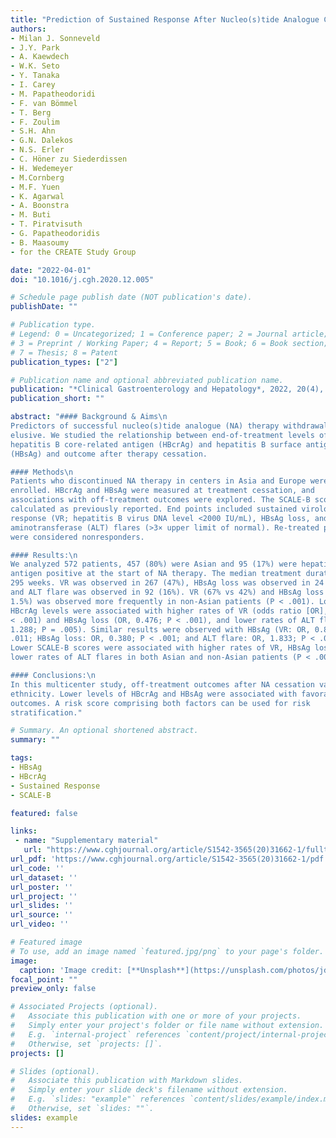 ```yaml
---
title: "Prediction of Sustained Response After Nucleo(s)tide Analogue Cessation Using HBsAg and HBcrAg Levels: A Multicenter Study (CREATE)"
authors:
- Milan J. Sonneveld
- J.Y. Park
- A. Kaewdech
- W.K. Seto
- Y. Tanaka
- I. Carey
- M. Papatheodoridi
- F. van Bömmel
- T. Berg
- F. Zoulim
- S.H. Ahn
- G.N. Dalekos
- N.S. Erler
- C. Höner zu Siederdissen
- H. Wedemeyer
- M.Cornberg
- M.F. Yuen
- K. Agarwal
- A. Boonstra
- M. Buti
- T. Piratvisuth
- G. Papatheodoridis
- B. Maasoumy
- for the CREATE Study Group

date: "2022-04-01"
doi: "10.1016/j.cgh.2020.12.005"

# Schedule page publish date (NOT publication's date).
publishDate: ""

# Publication type.
# Legend: 0 = Uncategorized; 1 = Conference paper; 2 = Journal article;
# 3 = Preprint / Working Paper; 4 = Report; 5 = Book; 6 = Book section;
# 7 = Thesis; 8 = Patent
publication_types: ["2"]

# Publication name and optional abbreviated publication name.
publication: "*Clinical Gastroenterology and Hepatology*, 2022, 20(4), e784--e793"
publication_short: ""

abstract: "#### Background & Aims\n
Predictors of successful nucleo(s)tide analogue (NA) therapy withdrawal remain
elusive. We studied the relationship between end-of-treatment levels of
hepatitis B core-related antigen (HBcrAg) and hepatitis B surface antigen
(HBsAg) and outcome after therapy cessation.

#### Methods\n
Patients who discontinued NA therapy in centers in Asia and Europe were
enrolled. HBcrAg and HBsAg were measured at treatment cessation, and
associations with off-treatment outcomes were explored. The SCALE-B score was
calculated as previously reported. End points included sustained virologic
response (VR; hepatitis B virus DNA level <2000 IU/mL), HBsAg loss, and alanine
aminotransferase (ALT) flares (>3× upper limit of normal). Re-treated patients
were considered nonresponders.

#### Results:\n
We analyzed 572 patients, 457 (80%) were Asian and 95 (17%) were hepatitis B e
antigen positive at the start of NA therapy. The median treatment duration was
295 weeks. VR was observed in 267 (47%), HBsAg loss was observed in 24 (4.2%),
and ALT flare was observed in 92 (16%). VR (67% vs 42%) and HBsAg loss (15% vs
1.5%) was observed more frequently in non-Asian patients (P < .001). Lower
HBcrAg levels were associated with higher rates of VR (odds ratio [OR], 0.701; P
< .001) and HBsAg loss (OR, 0.476; P < .001), and lower rates of ALT flares (OR,
1.288; P = .005). Similar results were observed with HBsAg (VR: OR, 0.812; P =
.011; HBsAg loss: OR, 0.380; P < .001; and ALT flare: OR, 1.833; P < .001).
Lower SCALE-B scores were associated with higher rates of VR, HBsAg loss, and
lower rates of ALT flares in both Asian and non-Asian patients (P < .001).

#### Conclusions:\n
In this multicenter study, off-treatment outcomes after NA cessation varied with
ethnicity. Lower levels of HBcrAg and HBsAg were associated with favorable
outcomes. A risk score comprising both factors can be used for risk
stratification."

# Summary. An optional shortened abstract.
summary: ""

tags:
- HBsAg
- HBcrAg
- Sustained Response
- SCALE-B

featured: false

links:
 - name: "Supplementary material"
   url: "https://www.cghjournal.org/article/S1542-3565(20)31662-1/fulltext#supplementaryMaterial"
url_pdf: 'https://www.cghjournal.org/article/S1542-3565(20)31662-1/pdf'
url_code: ''
url_dataset: ''
url_poster: ''
url_project: ''
url_slides: ''
url_source: ''
url_video: ''

# Featured image
# To use, add an image named `featured.jpg/png` to your page's folder. 
image:
  caption: 'Image credit: [**Unsplash**](https://unsplash.com/photos/jdD8gXaTZsc)'
focal_point: ""
preview_only: false

# Associated Projects (optional).
#   Associate this publication with one or more of your projects.
#   Simply enter your project's folder or file name without extension.
#   E.g. `internal-project` references `content/project/internal-project/index.md`.
#   Otherwise, set `projects: []`.
projects: []

# Slides (optional).
#   Associate this publication with Markdown slides.
#   Simply enter your slide deck's filename without extension.
#   E.g. `slides: "example"` references `content/slides/example/index.md`.
#   Otherwise, set `slides: ""`.
slides: example
---
```

